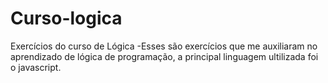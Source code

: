 # Curso-logica
Exercícios do curso de Lógica
-Esses são exercícios que me auxiliaram no aprendizado de lógica de programação, a principal linguagem ultilizada foi o javascript.
